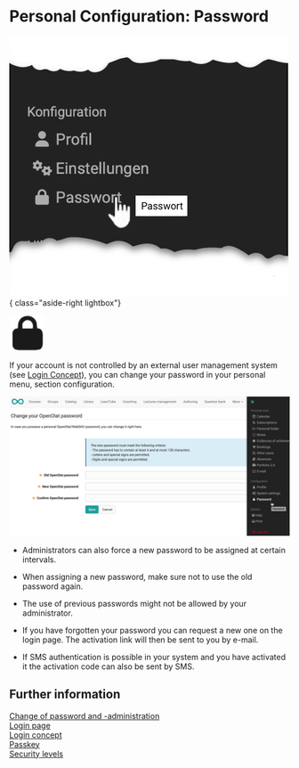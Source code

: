# Personal Configuration: Password

![pers_menu_password_v1_de.png](assets/pers_menu_password_v1_de.png){ class="aside-right lightbox"}

![icon_password.png](assets/icon_password.png)

If your account is not controlled by an external user management system (see [Login Concept](../login_registration/Login_Concept.md)), you can change your password in your personal menu, section configuration.

![](assets/password_change_v1_en.png)



* Administrators can also force a new password to be assigned at certain intervals.

* When assigning a new password, make sure not to use the old password again.

* The use of previous passwords might not be allowed by your administrator.

* If you have forgotten your password you can request a new one on the login page. The activation link will then be sent to you by e-mail.

* If SMS authentication is possible in your system and you have activated it the activation code can also be sent by SMS.



## Further information

[Change of password and -administration](../login_registration/Password.md)<br>
[Login page](../login_registration/Login_Page.md)<br>
[Login concept](../login_registration/Login_Concept.md)<br>
[Passkey](../login_registration/Passkey.md)<br>
[Security levels](../login_registration/Security_levels.md)<br>